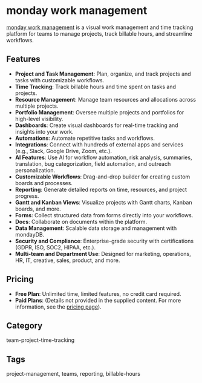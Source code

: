 # monday work management

[monday work management](https://monday.com/) is a visual work management and time tracking platform for teams to manage projects, track billable hours, and streamline workflows.

## Features
- **Project and Task Management**: Plan, organize, and track projects and tasks with customizable workflows.
- **Time Tracking**: Track billable hours and time spent on tasks and projects.
- **Resource Management**: Manage team resources and allocations across multiple projects.
- **Portfolio Management**: Oversee multiple projects and portfolios for high-level visibility.
- **Dashboards**: Create visual dashboards for real-time tracking and insights into your work.
- **Automations**: Automate repetitive tasks and workflows.
- **Integrations**: Connect with hundreds of external apps and services (e.g., Slack, Google Drive, Zoom, etc.).
- **AI Features**: Use AI for workflow automation, risk analysis, summaries, translation, bug categorization, field automation, and outreach personalization.
- **Customizable Workflows**: Drag-and-drop builder for creating custom boards and processes.
- **Reporting**: Generate detailed reports on time, resources, and project progress.
- **Gantt and Kanban Views**: Visualize projects with Gantt charts, Kanban boards, and more.
- **Forms**: Collect structured data from forms directly into your workflows.
- **Docs**: Collaborate on documents within the platform.
- **Data Management**: Scalable data storage and management with mondayDB.
- **Security and Compliance**: Enterprise-grade security with certifications (GDPR, ISO, SOC2, HIPAA, etc.).
- **Multi-team and Department Use**: Designed for marketing, operations, HR, IT, creative, sales, product, and more.

## Pricing
- **Free Plan**: Unlimited time, limited features, no credit card required.
- **Paid Plans**: (Details not provided in the supplied content. For more information, see the [pricing page](https://monday.com/pricing)).

## Category
team-project-time-tracking

## Tags
project-management, teams, reporting, billable-hours